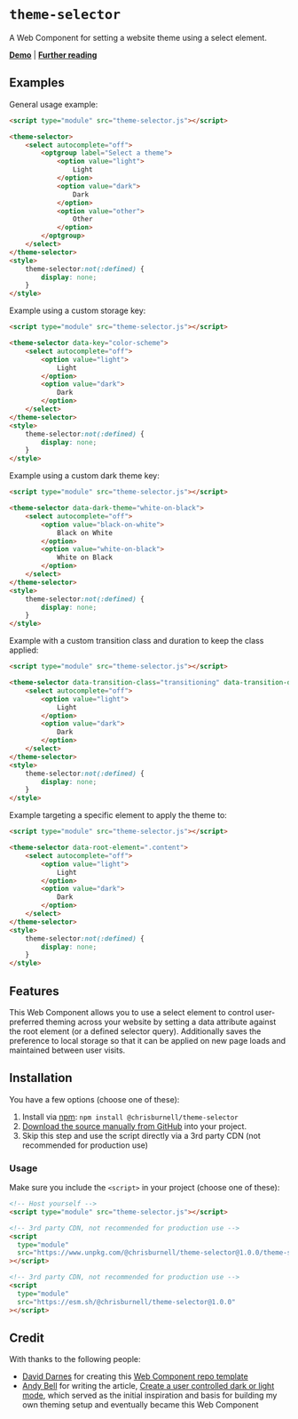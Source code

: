 # `theme-selector`

A Web Component for setting a website theme using a select element.

**[Demo](https://chrisburnell.github.io/theme-selector/demo.html)** | **[Further reading](https://chrisburnell.com/article/web-component-theme-selector/)**

## Examples

General usage example:

```html
<script type="module" src="theme-selector.js"></script>

<theme-selector>
    <select autocomplete="off">
        <optgroup label="Select a theme">
            <option value="light">
                Light
            </option>
            <option value="dark">
                Dark
            </option>
            <option value="other">
                Other
            </option>
        </optgroup>
    </select>
</theme-selector>
<style>
    theme-selector:not(:defined) {
        display: none;
    }
</style>
```

Example using a custom storage key:

```html
<script type="module" src="theme-selector.js"></script>

<theme-selector data-key="color-scheme">
    <select autocomplete="off">
        <option value="light">
            Light
        </option>
        <option value="dark">
            Dark
        </option>
    </select>
</theme-selector>
<style>
    theme-selector:not(:defined) {
        display: none;
    }
</style>
```

Example using a custom dark theme key:

```html
<script type="module" src="theme-selector.js"></script>

<theme-selector data-dark-theme="white-on-black">
    <select autocomplete="off">
        <option value="black-on-white">
            Black on White
        </option>
        <option value="white-on-black">
            White on Black
        </option>
    </select>
</theme-selector>
<style>
    theme-selector:not(:defined) {
        display: none;
    }
</style>
```

Example with a custom transition class and duration to keep the class applied:

```html
<script type="module" src="theme-selector.js"></script>

<theme-selector data-transition-class="transitioning" data-transition-duration="100">
    <select autocomplete="off">
        <option value="light">
            Light
        </option>
        <option value="dark">
            Dark
        </option>
    </select>
</theme-selector>
<style>
    theme-selector:not(:defined) {
        display: none;
    }
</style>
```

Example targeting a specific element to apply the theme to:

```html
<script type="module" src="theme-selector.js"></script>

<theme-selector data-root-element=".content">
    <select autocomplete="off">
        <option value="light">
            Light
        </option>
        <option value="dark">
            Dark
        </option>
    </select>
</theme-selector>
<style>
    theme-selector:not(:defined) {
        display: none;
    }
</style>
```

## Features

This Web Component allows you to use a select element to control user-preferred theming across your website by setting a data attribute against the root element (or a defined selector query). Additionally saves the preference to local storage so that it can be applied on new page loads and maintained between user visits.

## Installation

You have a few options (choose one of these):

1. Install via [npm](https://www.npmjs.com/package/@chrisburnell/theme-selector): `npm install @chrisburnell/theme-selector`
1. [Download the source manually from GitHub](https://github.com/chrisburnell/theme-selector/releases) into your project.
1. Skip this step and use the script directly via a 3rd party CDN (not recommended for production use)

### Usage

Make sure you include the `<script>` in your project (choose one of these):

```html
<!-- Host yourself -->
<script type="module" src="theme-selector.js"></script>
```

```html
<!-- 3rd party CDN, not recommended for production use -->
<script
  type="module"
  src="https://www.unpkg.com/@chrisburnell/theme-selector@1.0.0/theme-selector.js"
></script>
```

```html
<!-- 3rd party CDN, not recommended for production use -->
<script
  type="module"
  src="https://esm.sh/@chrisburnell/theme-selector@1.0.0"
></script>
```

## Credit

With thanks to the following people:

- [David Darnes](https://darn.es) for creating this [Web Component repo template](https://github.com/daviddarnes/component-template)
- [Andy Bell](https://piccalil.li/) for writing the article, [Create a user controlled dark or light mode](https://piccalil.li/tutorial/create-a-user-controlled-dark-or-light-mode/), which served as the initial inspiration and basis for building my own theming setup and eventually became this Web Component
